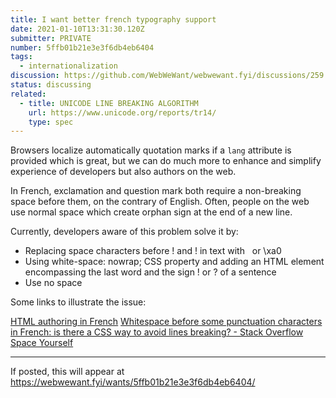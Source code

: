 ```yaml
---
title: I want better french typography support
date: 2021-01-10T13:31:30.120Z
submitter: PRIVATE
number: 5ffb01b21e3e3f6db4eb6404
tags: 
  - internationalization
discussion: https://github.com/WebWeWant/webwewant.fyi/discussions/259
status: discussing
related:
  - title: UNICODE LINE BREAKING ALGORITHM
    url: https://www.unicode.org/reports/tr14/
    type: spec
---
```


Browsers localize automatically quotation marks if a `lang` attribute is provided which is great, but we can do much more to enhance and simplify experience of developers but also authors on the web.

In French, exclamation and question mark both require a non-breaking space before them, on the contrary of English. Often, people on the web use normal space which create orphan sign at the end of a new line. 

Currently, developers aware of this problem solve it by:
- Replacing space characters before ! and ! in text with &nbsp; or \xa0
- Using white-space: nowrap; CSS property and adding an HTML element encompassing the last word and the sign ! or ? of a sentence
- Use no space

Some links to illustrate the issue:

[HTML authoring in French](https://jkorpela.fi/html/french.html)
[Whitespace before some punctuation characters in French: is there a CSS way to avoid lines breaking? - Stack Overflow](https://stackoverflow.com/questions/53851807/whitespace-before-some-punctuation-characters-in-french-is-there-a-css-way-to-a)
[Space Yourself](https://www.smashingmagazine.com/2015/10/space-yourself/)

<hr>

If posted, this will appear at https://webwewant.fyi/wants/5ffb01b21e3e3f6db4eb6404/
